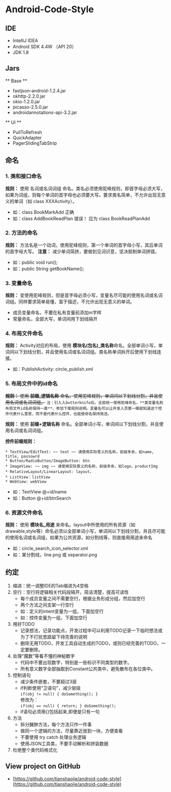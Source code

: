 # Android-Code-Style


## IDE

* IntelliJ IDEA
* Android SDK 4.4W （API 20）
* JDK 1.8


## Jars

** Base **

* fastjson-android-1.2.4.jar
* okhttp-2.2.0.jar
* okio-1.2.0.jar
* picasso-2.5.0.jar
* androidannotations-api-3.2.jar

** UI **

* PullToRefresh
* QuickAdapter
* PagerSlidingTabStrip


## 命名


###  1. 类和接口命名 

**规则：** 使用 名词或名词词组 命名。类名必须使用驼峰规则，即首字母必须大写，如果为词组，则每个单词的首字母也必须要大写。要求类名简单，不允许出现无意义的单词（如 class XXXActivity）。 

* 如：class BookMarkAdd 正确  
* 如：class AddBookReadPlan 错误！ 应为 class BookReadPlanAdd 

### 2. 方法的命名

**规则：** 方法名是一个动词，使用驼峰规则，第一个单词的首字母小写，其后单词的首字母大写。
**注意：** 减少单词简拼，要做到见词识意，坚决抵制单词拼错。

* 如：public void run(); 
* 如：public String getBookName(); 

### 3. 变量命名

**规则：** 变使用驼峰规则，但是首字母必须小写，变量名尽可能的使用名词或名词词组。同样要求简单易懂，富于描述，不允许出现无意义的单词。

* 成员变量命名，不要在私有变量前添加m字样
* 常量命名，全部大写，单词间用下划线隔开


### 4. 布局文件命名

**规则：** Activity对应的布局，使用 **模块名(包名)_类名称**命名。全部单词小写，单词间以下划线分割，并且使用名词或名词词组。类名称单词拆开后使用下划线连接。

* 如：PublishActivity: circle_publish.xml


### 5. 布局文件中的id命名

~~**规则：** 使用 **前缀_逻辑名称** 命名。使用驼峰规则，单词间以下划线分割，并且使用名词或名词词组。~~  `注：引入入butterknife后，全部统一使用驼峰命名，**类变量名和布局文件id名称保持一直**，参加下面规则说明。变量名可以让开发人员第一眼就知道这个控件代表什么意思，而不是代表什么控件，也能使命名保持简洁。`

**规则：** 使用 **前缀+逻辑名称** 命名。全部单词小写，单词间以下划线分割，并且使用名词或名词词组。

**控件前缀规则：**

```
* TextView/EditText: ~~ text ~~ 请使用实际意义的名称，前缀多余，如name, title, passowrd
* Button/RadioButton/ImageButton: btn
* ImageView: ~~ img ~~ 请使用实际意义的名称，前缀多余，如logo，productImg
* RelativeLayout/LinearLayout: layout，
* ListView：listView
* WebView: webView
```

* 如：TextView @+id/name
* 如：Button @+id/btnSearch


### 6. 资源文件命名

**规则：** 使用 **模块名_用途** 来命名。layout中所使用的所有资源（如drawable,style等）命名必须以全部单词小写，单词间以下划线分割，并且尽可能的使用名词或名词组，如果为公共资源，如分割线等，则直接用用途来命名  

* 如：circle_search_icon_selector.xml 
* 如：某分割线，line.png  或 separator.png

## 约定

1. 缩进：统一调整IDE的Tab缩进为4空格
2. 空行：空行将逻辑相关代码段隔开，简洁清楚，提高可读性
	* 每个成员变量之间不需要空行，根据业务形成分组，然后加空行
	* 两个方法之间支架一行空行
	* 如：定义的intent变量为一组，下面加空行
	* 如：控件变量为一组，下面加空行
3. 用好TODO
	* 记录想法，记录功能点，开发过程中可以利用TODO记录一下临时想法或为了不打扰思路留下待完善的说明
	* 删除无用TODO，开发工具自动生成的TODO，或则已经完善的TODO，一定要删除。
4. 处理“魔数”等看不懂的神秘数字
	* 代码中不要出现数字，特别是一些标识不同类型的数字。
	* 所有意义数字全部抽取到Constant公共类中，避免散布在各位类中。
5. 控制语句
	* 减少条件嵌套，不要超过3层
	* if判断使用“卫语句”，减少层级	
	`
	if(obj != null) {
		doSomething();
	}	
	`	
	修改为：	
	`
	if(obj == null) {
		return;
	}
	doSomething();	`
	* if语句必须用{}包括起来,即便是只有一句
6. 方法
	* 拆分臃肿方法，每个方法只作一件事
	* 做同一个逻辑的方法，尽量靠近放到一块，方便查看
	* 不要使用 try catch 处理业务逻辑
	* 使用JSON工具类，不要手动解析和拼装数据
7. 杜绝整个类代码格式化


## View project on GitHub

* [https://github.com/tianshaojie/android-code-style](https://github.com/tianshaojie/android-code-style)


